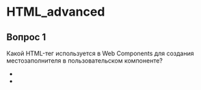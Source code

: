 # HTML_advanced

## Вопрос 1
Какой HTML-тег используется в Web Components для создания местозаполнителя в пользовательском компоненте?

- <slot>
- <template>
- <yield>
- <placeholder>
- <insert>

---

## Вопрос 2
Вы хотите вставить изображение с поддержкой адаптивной подгрузки, например, WebP для новых браузеров и JPG как запасной вариант.

Какой тег вам нужен?

- <source>
- <template>
- <img>
- <slot>
- <picture>

---

## Вопрос 3
Какой из примеров использования шаблонных тегов может негативно сказаться на доступности, если не предпринять дополнительных мер?

- <slot name="title"></slot>
- <template>
       <button>Отправить</button>
   </template>
- <picture><img src="example.jpg" alt="Пример"></picture>
- <template>
       <p>Информация об ошибке</p>
   </template>
- <picture>
       <source srcset="image.webp" type="image/webp">
       <img src="fallback.jpg" alt="фото">
   </picture>

---

## Вопрос 4
Вы хотите визуально отразить, что значение оценки находится в пределах нормального диапазона, но может стать тревожным при выходе за границу. Какой элемент подойдёт лучше всего?

- <meter>
- <progress>
- <range>
- <datalist>
- <output>

---

## Вопрос 5
Какая проблема может возникнуть при отсутствии атрибута for у тега <label>?

- Поле не отобразится
- Значение поля не отправится
- Клик по подписи не будет активировать соответствующее поле
- Никакой, так как он не обязателен
- Нарушится порядок отправки формы

---

## Вопрос 6
Что неверно в следующем фрагменте?

1 <form>
2   <input type="text" name="age" required disabled>
3   <button type="submit">Отправить</button>
4 </form>

- Атрибут required не работает для <input type="text">
- Кнопка должна быть <input type="submit">
- Атрибут name не влияет на отправку формы
- Нельзя использовать required и disabled одновременно.
- Нужно добавить id

---

## Вопрос 7
Какой атрибут следует добавить к интерактивному элементу, чтобы исключить его из порядка табуляции, но при этом оставить доступным для чтения скринридером?

- focusable="false"
- role="presentation"
- tabindex="-1"
- tabindex="0"
- aria-hidden="true"

---

## Вопрос 8
Рассмотрите следующий фрагмент разметки:

1 <h1>Главная</h1>
2 <h3>О компании</h3>
3 <h2>Новости</h2>

Какую проблему с точки зрения WCAG он содержит?

- Использованы устаревшие теги.
- Следует заменить все заголовки на <h2>
- Не хватает aria-level у заголовков
- Заголовки не читаются скринридером.
- Нарушена логическая иерархия заголовков

---

## Вопрос 9
Вы проектируете кастомную кнопку без использования <button> и создаёте такой фрагмент:

1 <div role="button" tabindex="0" onclick="doAction()">Сохранить</div>

Как это влияет на доступность для пользователей с нарушениями моторики?

- Элемент не обрабатывает клавишу Enter/Space
- Кнопка недоступна для фокусировки
- Мышь будет блокировать работу скринридера
- Роль button работает только на <button>
- Всё реализовано корректно и не требует доработки

---

## Вопрос 10
Вы создаёте список ссылок в футере. Какой подход минимизирует DOM-сложность и сохраняет семантику?

- <div>
       <div><a href="/privacy">Политика</a></div>
       <div><a href="/terms">Условия</a></div>
   </div>
- <footer>
       <p><a href="/privacy">Политика</a></p>
       <p><a href="/terms">Условия</a></p>
   </footer>
- <ul>
       <div>
           <li>
               <a href="/privacy">Политика</a>
           </li>
       </div>
   </ul>
- <nav>
       <ul>
           <li><a href="/privacy">Политика</a></li>
           <li><a href="/terms">Условия</a></li>
       </ul>
   </nav>
- <nav>
       <a href="/privacy">Политика</a> |
       <a href="/terms">Условия</a>
   </nav>

---

## Вопрос 11
Что из перечисленного наиболее негативно влияет на эффективность построения и перерасчёта DOM?

- Отсутствие CSS-классов
- Частое использование семантических тегов <header>, <nav>
- Использование <img> без alt
- Использование <ul> для навигационных элементов
- Наличие множества несемантических контейнеров

---

## Вопрос 12
Как изменение структуры с 10 одинаковых вложенных блоков <div> на один блок со списком <ul><li> повлияет на рендеринг?

- Не повлияет, т.к. все элементы одинаковы по визуальному весу
- Увеличит количество DOM-узлов и замедлит рендеринг
- Сократит глубину и улучшит производительность за счёт оптимизации браузерного рендера
- Повысит семантическую ясность и упростит стилизацию без влияния на производительность
- Ухудшит доступность для скринридеров

---

## Вопрос 13
Какой из следующих фрагментов не валиден с точки зрения синтаксиса custom elements?

- <product-card></product-card>
- <my-component></my-component>
- <custom-input></custom-input>
- <x-tabs></x-tabs>
- <data-item></data-item>

---

## Вопрос 14
Какой из следующих JSX-фрагментов будет валиден и обеспечит корректную передачу CSS-класса?

- <div class-name="container">Контент</div>
- <div className="container">Контент</div>
- <div styleclass="container">Контент</div>
- <div :class="container">Контент</div>
- <div class="container">Контент</div>

---

## Вопрос 15
Какая из проблем может возникнуть при неправильном использовании слотов в Web Component?

- Скринридеры не поддерживают контент в слотах
- Контент может не отображаться
- Контент может появиться дважды
- Слоты работают только с JavaScript-фреймворками
- Содержимое всегда вставляется в конец шаблона

---

## Вопрос 16
Вы хотите задать блок HTML, который не будет отображаться на странице, но может быть вставлен в DOM через JavaScript. Какой тег вы используете?

- <fragment>
- <div hidden>
- <template>
- <noscript>
- <slot>

---

## Вопрос 17
Рассмотрите фрагмент кода:

1 <template>
2   <h2>Заголовок</h2>
3   <p>Текст</p>
4 </template>

Какой эффект от использования этого кода при загрузке страницы?

- Элементы <h2> и <p> будут доступны скринридерам
- Контент будет загружен, но не отрисован до вызова скрипта
- Контент отобразится как обычно
- Контент загрузится в скрытом Iframe
- Контент загрузится, но не будет доступен в DOM

---

## Вопрос 18
Вы хотите создать поле ввода с выпадающим списком заданных вариантов, при этом пользователь может ввести и своё значение. Какой тег нужно использовать?

- <input type="text" autocomplete="off">
- <datalist>
- <input type="text" placeholder="А, В">
- <output options="A,B">
- <select>

---

## Вопрос 19
Рассмотрите следующий код:

1 <fieldset>
2   <legend>Адрес</legend>
3   <label for="city">Город</label>
4   <input id="city" type="text">
5   <label for="zip">Индекс</label>
6   <input type="text">
7 </fieldset>

Что нужно исправить для улучшения доступности и правильной связи?

- Удалить legend, он не нужен
- Переместить legend внутрь label
- Добавить атрибут id="zip" ко второму input
- Добавить "for="city"" к первой метке
- Присвоить оба label одному input

---

## Вопрос 20
Определите ошибку валидации и предложите исправление:

1 <form>
2   <input type="number" name="age" min="18" max="99">
3   <input type="submit">
4 </form>

Пользователь вводит значение 120, но форма отправляется. Почему?

- Атрибуты min и max работают только с JavaScript
- Тип поля должен быть range, а не number
- Нет атрибута required, и поле было пустым
- Браузер не проверяет значение, если не установлен required
- Значение 120 не запрещено — требуется убрать required

---

## Вопрос 21
Вы создаёте набор вкладок. Какой набор атрибутов и ролей обеспечит корректную доступность вкладок?

- <div aria-labelledby="true">
  <div tabindex="-1">Вкладка 1</div>
  <div>Вкладка 2</div>
- <tabs>
  <tab active>Вкладка 1</tab>
  <tab>Вкладка 2</tab>
- <div role="tablist">
  <div role="tab" aria-selected="true">Вкладка 1</div>
  <div role="tab">Вкладка 2</div>
- <ul role="tablist">
  <li role="tabitem">Вкладка 1</li>
  <li>Вкладка 2</li>
- <div role="tablist">
  <div role="tab" tabindex="0" aria-selected="true">Вкладка 1</div>
  <div role="tab" tabindex="-1">Вкладка 2</div>

---

## Вопрос 22
Какую проблему с доступностью содержит следующий HTML-фрагмент?

1 <a href="#">
2   <img src="icon.png" alt="">
3 </a>

- Скринридер не сможет определить назначение ссылки
- У изображения отсутствует aria-hidden
- Атрибут alt должен быть заменён на title
- Следует использовать <button>, а не <a>
- Ссылки нельзя оформлять только картинкой

---

## Вопрос 23
Рассмотрите следующий HTML-фрагмент:

1 <button aria-hidden="true">Отправить</button>

Как это повлияет на доступность для пользователей со скринридерами?

- Кнопка будет озвучена, но недоступна для взаимодействия
- Атрибут aria-hidden не влияет на <button>
- Кнопка будет только визуально скрыта
- Кнопка будет доступна клавиатурой, но скрыта для мыши
- Скринридер не прочитает кнопку вообще, несмотря на её видимость

---

## Вопрос 24
Рассмотрите следующий фрагмент HTML:

1 <dl>
2   <div>
3     <dt>
4       <span>Заголовок</span>
5     </dt>
6     <dd>
7       <span>Текст</span>
8     </dd>
9   </div>
10 </dl>

Какую проблему с точки зрения DOM и рендеринга он содержит?

- Этот код вызывает ошибку браузера
- Избыточная вложенность div-ов увеличивает глубину DOM
- Отсутствует семантическая структура
- Следует заменить span на h3
- Некорректное использование и внутри span

---

## Вопрос 25
Почему нельзя зарегистрировать элемент с именем `<panel>` как Web Component?

- Потому что имя не содержит дефиса
- Потому что оно не начинается с custom_
- Потому что оно содержит заглавные буквы
- Потому что требуется префикс x-
- Потому что оно не объявлено в <head>

---

## Вопрос 26
Какой атрибут необходим для тега `<option>`?

- value
- name
- label
- id
- selected

---

## Вопрос 27
Какой селектор вы используете, чтобы применить стили только к первому дочернему элементу `<p>`?

- p:first-of-type
- p:nth-child(1)
- p > :first-child
- p:first-child
- p + p